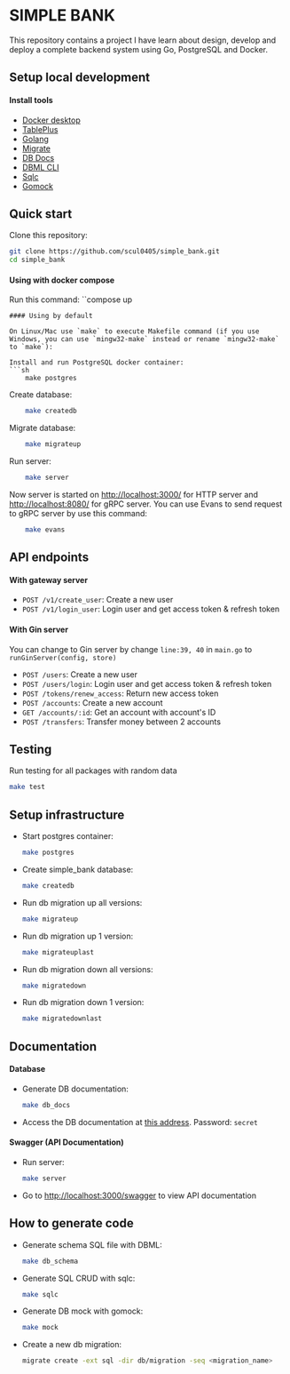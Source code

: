 # SIMPLE BANK

This repository contains a project I have learn about design, develop and deploy a complete backend system using Go, PostgreSQL and Docker.

## Setup local development

#### Install tools

- [Docker desktop](https://www.docker.com/products/docker-desktop)
- [TablePlus](https://tableplus.com/)
- [Golang](https://golang.org/)
- [Migrate](https://github.com/golang-migrate/migrate/tree/master/cmd/migrate)
- [DB Docs](https://dbdocs.io/docs)
- [DBML CLI](https://www.dbml.org/cli/#installation)
- [Sqlc](https://github.com/kyleconroy/sqlc#installation)
- [Gomock](https://github.com/golang/mock)

## Quick start

Clone this repository:
```sh
git clone https://github.com/scul0405/simple_bank.git
cd simple_bank
```
#### Using with docker compose

Run this command:
``compose up
```
#### Using by default

On Linux/Mac use `make` to execute Makefile command (if you use Windows, you can use `mingw32-make` instead or rename `mingw32-make` to `make`):

Install and run PostgreSQL docker container:
```sh
    make postgres
```

Create database:
```sh
    make createdb
```

Migrate database:
```sh
    make migrateup
```

Run server:
```sh
    make server
```

Now server is started on [http://localhost:3000/](http://localhost:3000/) for HTTP server and [http://localhost:8080/](http://localhost:8080/) for gRPC server. You can use Evans to send request to gRPC server by use this command:
```sh
    make evans
```

## API endpoints
#### With gateway server
* `POST /v1/create_user`: Create a new user
* `POST /v1/login_user`: Login user and get access token & refresh token

#### With Gin server
You can change to Gin server by change `line:39, 40` in `main.go` to `runGinServer(config, store)`

* `POST /users`: Create a new user
* `POST /users/login`: Login user and get access token & refresh token
* `POST /tokens/renew_access`: Return new access token
* `POST /accounts`: Create a new account
* `GET /accounts/:id`: Get an account with account's ID
* `POST /transfers`: Transfer money between 2 accounts

## Testing
Run testing for all packages with random data
```sh
make test
```

## Setup infrastructure

- Start postgres container:
    ```bash
    make postgres
    ```

- Create simple_bank database:
    ```bash
    make createdb
    ```

- Run db migration up all versions:
    ```bash
    make migrateup
    ```

- Run db migration up 1 version:
    ```bash
    make migrateuplast
    ```

- Run db migration down all versions:
    ```bash
    make migratedown
    ```

- Run db migration down 1 version:
    ```bash
    make migratedownlast
    ```

## Documentation

#### Database
- Generate DB documentation:
    ```bash
    make db_docs
    ```

- Access the DB documentation at [this address](https://dbdocs.io/vldtruong1221/Simple_bank). Password: `secret`

#### Swagger (API Documentation)
- Run server:
    ```bash
    make server
    ```

- Go to [http://localhost:3000/swagger](http://localhost:3000/swagger) to view API documentation

## How to generate code

- Generate schema SQL file with DBML:
    ```bash
    make db_schema
    ```

- Generate SQL CRUD with sqlc:
    ```bash
    make sqlc
    ```

- Generate DB mock with gomock:
    ```bash
    make mock
    ```

- Create a new db migration:
    ```bash
    migrate create -ext sql -dir db/migration -seq <migration_name>
    ```

